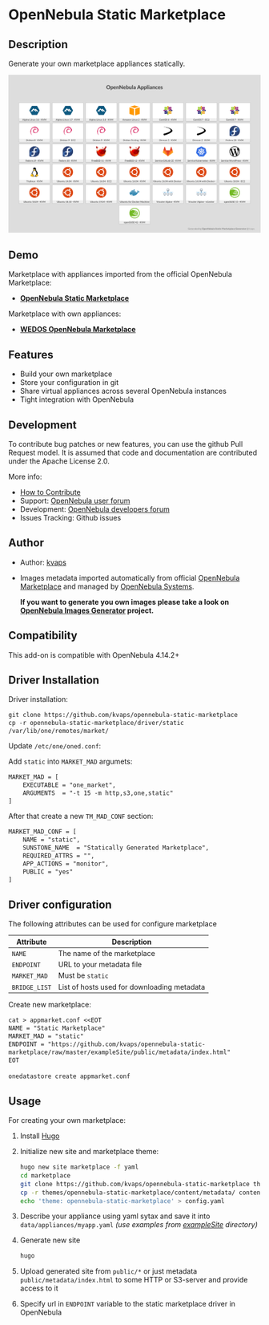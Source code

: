 # OpenNebula Static Marketplace

## Description

Generate your own marketplace appliances statically.

![screenshot](screenshot.png)

## Demo

Marketplace with appliances imported from the official OpenNebula Marketplace:

* **[OpenNebula Static Marketplace](https://raw.githack.com/kvaps/opennebula-static-marketplace/master/exampleSite/public/index.html)**

Marketplace with own appliances:

* **[WEDOS OpenNebula Marketplace](https://marketplace.opennebula.wedos.cloud/)**


## Features

* Build your own marketplace
* Store your configuration in git
* Share virtual appliances across several OpenNebula instances
* Tight integration with OpenNebula

## Development

To contribute bug patches or new features, you can use the github Pull Request model. It is assumed that code and documentation are contributed under the Apache License 2.0. 

More info:
* [How to Contribute](http://opennebula.org/addons/contribute/)
* Support: [OpenNebula user forum](https://forum.opennebula.org/c/support)
* Development: [OpenNebula developers forum](https://forum.opennebula.org/c/development)
* Issues Tracking: Github issues

## Author

* Author: [kvaps](http://github.com/kvaps)

* Images metadata imported automatically from official [OpenNebula Marketplace](http://marketplace.opennebula.systems/) and managed by [OpenNebula Systems](http://opennebula.systems/).

  **If you want to generate you own images please take a look on [OpenNebula Images Generator](https://github.com/kvaps/opennebula-images) project.**

## Compatibility

This add-on is compatible with OpenNebula 4.14.2+

## Driver Installation

Driver installation:

```
git clone https://github.com/kvaps/opennebula-static-marketplace
cp -r opennebula-static-marketplace/driver/static /var/lib/one/remotes/market/
```

Update `/etc/one/oned.conf`:

Add `static` into `MARKET_MAD` argumets:

```
MARKET_MAD = [
    EXECUTABLE = "one_market",
    ARGUMENTS  = "-t 15 -m http,s3,one,static"
]
```

After that create a new `TM_MAD_CONF` section:

```
MARKET_MAD_CONF = [
    NAME = "static",
    SUNSTONE_NAME  = "Statically Generated Marketplace",
    REQUIRED_ATTRS = "",
    APP_ACTIONS = "monitor",
    PUBLIC = "yes"
]
```

## Driver configuration

The following attributes can be used for configure marketplace

|    Attribute        |                     Description                |
| ---------------     | ---------------------------------------------- |
| `NAME`              | The name of the marketplace                    |
| `ENDPOINT`          | URL to your metadata file                      |
| `MARKET_MAD`        | Must be `static`                               |
| `BRIDGE_LIST`       | List of hosts used for downloading metadata    |


Create new marketplace:

```
cat > appmarket.conf <<EOT
NAME = "Static Marketplace"
MARKET_MAD = "static"
ENDPOINT = "https://github.com/kvaps/opennebula-static-marketplace/raw/master/exampleSite/public/metadata/index.html"
EOT

onedatastore create appmarket.conf
```

## Usage 

For creating your own marketplace:

1. Install [Hugo](https://github.com/gohugoio/hugo)

2. Initialize new site and marketplace theme:

   ```bash
   hugo new site marketplace -f yaml
   cd marketplace
   git clone https://github.com/kvaps/opennebula-static-marketplace themes/opennebula-static-marketplace
   cp -r themes/opennebula-static-marketplace/content/metadata/ content/metadata/
   echo 'theme: opennebula-static-marketplace' > config.yaml
   ```


3. Describe your appliance using yaml sytax and save it into `data/appliances/myapp.yaml` *(use examples from [exampleSite](exampleSite/data/appliances) directory)*

4. Generate new site

   ```bash
   hugo
   ```

5. Upload generated site from `public/*` or just metadata `public/metadata/index.html` to some HTTP or S3-server and provide access to it

6. Specify url in `ENDPOINT` variable to the static marketplace driver in OpenNebula

